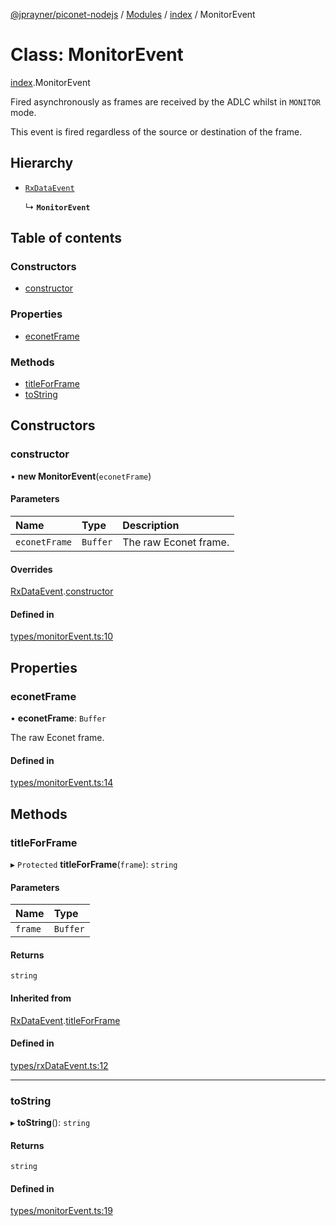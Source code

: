 [@jprayner/piconet-nodejs](../README.md) / [Modules](../modules.md) / [index](../modules/index.md) / MonitorEvent

# Class: MonitorEvent

[index](../modules/index.md).MonitorEvent

Fired asynchronously as frames are received by the ADLC whilst in `MONITOR` mode.

This event is fired regardless of the source or destination of the frame.

## Hierarchy

- [`RxDataEvent`](index.RxDataEvent.md)

  ↳ **`MonitorEvent`**

## Table of contents

### Constructors

- [constructor](index.MonitorEvent.md#constructor)

### Properties

- [econetFrame](index.MonitorEvent.md#econetframe)

### Methods

- [titleForFrame](index.MonitorEvent.md#titleforframe)
- [toString](index.MonitorEvent.md#tostring)

## Constructors

### constructor

• **new MonitorEvent**(`econetFrame`)

#### Parameters

| Name | Type | Description |
| :------ | :------ | :------ |
| `econetFrame` | `Buffer` | The raw Econet frame. |

#### Overrides

[RxDataEvent](index.RxDataEvent.md).[constructor](index.RxDataEvent.md#constructor)

#### Defined in

[types/monitorEvent.ts:10](https://github.com/jprayner/piconet/blob/55ff188/driver/nodejs/src/types/monitorEvent.ts#L10)

## Properties

### econetFrame

• **econetFrame**: `Buffer`

The raw Econet frame.

#### Defined in

[types/monitorEvent.ts:14](https://github.com/jprayner/piconet/blob/55ff188/driver/nodejs/src/types/monitorEvent.ts#L14)

## Methods

### titleForFrame

▸ `Protected` **titleForFrame**(`frame`): `string`

#### Parameters

| Name | Type |
| :------ | :------ |
| `frame` | `Buffer` |

#### Returns

`string`

#### Inherited from

[RxDataEvent](index.RxDataEvent.md).[titleForFrame](index.RxDataEvent.md#titleforframe)

#### Defined in

[types/rxDataEvent.ts:12](https://github.com/jprayner/piconet/blob/55ff188/driver/nodejs/src/types/rxDataEvent.ts#L12)

___

### toString

▸ **toString**(): `string`

#### Returns

`string`

#### Defined in

[types/monitorEvent.ts:19](https://github.com/jprayner/piconet/blob/55ff188/driver/nodejs/src/types/monitorEvent.ts#L19)
